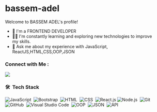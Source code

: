 # bassem-adel
 Welcome to BASSEM ADEL's profile!


<!-- Typing SVG by DenverCoder1 - https://github.com/DenverCoder1/readme-typing-svg -->


- 🏢 I'm a FRONTEND DEVELOPER
- 👨‍💻 I'm constantly learning and exploring new technologies to improve my skills.
- 💬 Ask me about my experience with JavaScript, ReactJS,HTML,CSS,OOP,JSON
### Connect with Me :

<a href="www.linkedin.com/in/bassem-adel-121b88266" target="_blank"><img src="https://img.shields.io/badge/-BASSEMADEL-0077B5?style=for-the-badge&logo=Linkedin&logoColor=white"/></a>


### 🛠 &nbsp;Tech Stack
![JavaScript](https://img.shields.io/badge/-JavaScript-05122A?style=flat&logo=javascript)&nbsp;
![Bootstrap](https://img.shields.io/badge/-Bootstrap-05122A?style=flat&logo=bootstrap&logoColor=563D7C)&nbsp;
![HTML](https://img.shields.io/badge/-HTML-05122A?style=flat&logo=HTML5)&nbsp;
![CSS](https://img.shields.io/badge/-CSS-05122A?style=flat&logo=CSS3&logoColor=1572B6)&nbsp;
![React.js](https://img.shields.io/badge/-React-05122A?style=flat&logo=react)
![Node.js](https://img.shields.io/badge/-Node.js-05122A?style=flat&logo=node.js&logoColor=339933)&nbsp;
![Git](https://img.shields.io/badge/-Git-05122A?style=flat&logo=git)&nbsp;
![GitHub](https://img.shields.io/badge/-GitHub-05122A?style=flat&logo=github)&nbsp;
![Visual Studio Code](https://img.shields.io/badge/-Visual%20Studio%20Code-05122A?style=flat&logo=visual-studio-code&logoColor=007ACC)&nbsp;
![OOP](https://img.shields.io/badge/-OOP-05122A?style=flat&logo=github)&nbsp;
![JSON](https://img.shields.io/badge/-JSON-05122A?style=flat&logo=github)&nbsp;
![API](https://img.shields.io/badge/-API-05122A?style=flat&logo=github)&nbsp;
